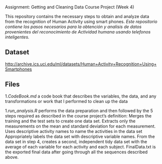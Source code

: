 Assignment: Getting and Cleaning Data Course Project (Week 4)

This repository contains the necessary steps to obtain and analyze data from the recognition of Human Activity using smart phones.
*Este repositorio contiene los pasos necesarios para la obtención y analisis de datos provenientes del reconocimiento de Actividad humana usando telefonos inteligentes.*

## **Dataset**
http://archive.ics.uci.edu/ml/datasets/Human+Activity+Recognition+Using+Smartphones

## **Files**
1.*CodeBook.md* a code book that describes the variables, the data, and any transformations or work that I performed to clean up the data

1.*run_analysis.R* performs the data preparation and then followed by the 5 steps required as described in the course project’s definition:
Merges the training and the test sets to create one data set.
Extracts only the measurements on the mean and standard deviation for each measurement.
Uses descriptive activity names to name the activities in the data set
Appropriately labels the data set with descriptive variable names.
From the data set in step 4, creates a second, independent tidy data set with the average of each variable for each activity and each subject.
FinalData.txt is the exported final data after going through all the sequences described above.
